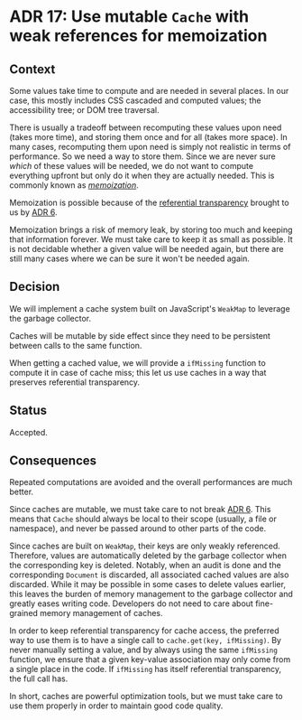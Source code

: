 # ADR 17: Use mutable `Cache` with weak references for memoization

## Context

Some values take time to compute and are needed in several places. In our case, this mostly includes CSS cascaded and computed values; the accessibility tree; or DOM tree traversal.

There is usually a tradeoff between recomputing these values upon need (takes more time), and storing them once and for all (takes more space). In many cases, recomputing them upon need is simply not realistic in terms of performance. So we need a way to store them. Since we are never sure _which_ of these values will be needed, we do not want to compute everything upfront but only do it when they are actually needed. This is commonly known as [_memoization_](https://en.wikipedia.org/wiki/Memoization).

Memoization is possible because of the [referential transparency](https://en.wikipedia.org/wiki/Referential_transparency) brought to us by [ADR 6](./adr-006.md).

Memoization brings a risk of memory leak, by storing too much and keeping that information forever. We must take care to keep it as small as possible. It is not decidable whether a given value will be needed again, but there are still many cases where we can be sure it won't be needed again.

## Decision

We will implement a cache system built on JavaScript's `WeakMap` to leverage the garbage collector.

Caches will be mutable by side effect since they need to be persistent between calls to the same function.

When getting a cached value, we will provide a `ifMissing` function to compute it in case of cache miss; this let us use caches in a way that preserves referential transparency.

## Status

Accepted.

## Consequences

Repeated computations are avoided and the overall performances are much better.

Since caches are mutable, we must take care to not break [ADR 6](./adr-006.md). This means that `Cache` should always be local to their scope (usually, a file or namespace), and never be passed around to other parts of the code.

Since caches are built on `WeakMap`, their keys are only weakly referenced. Therefore, values are automatically deleted by the garbage collector when the corresponding key is deleted. Notably, when an audit is done and the corresponding `Document` is discarded, all associated cached values are also discarded. While it may be possible in some cases to delete values earlier, this leaves the burden of memory management to the garbage collector and greatly eases writing code. Developers do not need to care about fine-grained memory management of caches.

In order to keep referential transparency for cache access, the preferred way to use them is to have a single call to `cache.get(key, ifMissing)`. By never manually setting a value, and by always using the same `ifMissing` function, we ensure that a given key-value association may only come from a single place in the code. If `ifMissing` has itself referential transparency, the full call has.

In short, caches are powerful optimization tools, but we must take care to use them properly in order to maintain good code quality.
